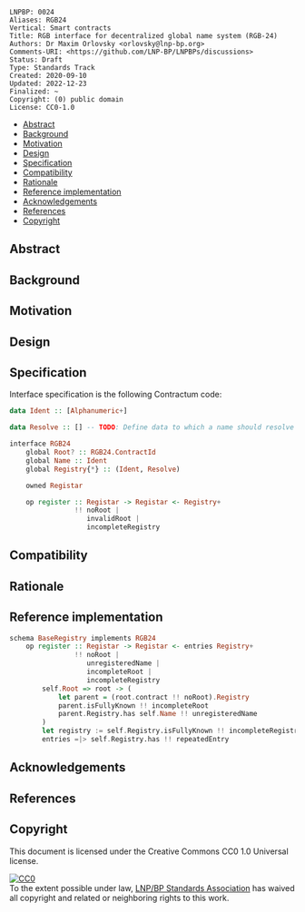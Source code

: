 ```
LNPBP: 0024
Aliases: RGB24
Vertical: Smart contracts
Title: RGB interface for decentralized global name system (RGB-24)
Authors: Dr Maxim Orlovsky <orlovsky@lnp-bp.org>
Comments-URI: <https://github.com/LNP-BP/LNPBPs/discussions>
Status: Draft
Type: Standards Track
Created: 2020-09-10
Updated: 2022-12-23
Finalized: ~
Copyright: (0) public domain
License: CC0-1.0
```

- [Abstract](#abstract)
- [Background](#background)
- [Motivation](#motivation)
- [Design](#design)
- [Specification](#specification)
- [Compatibility](#compatibility)
- [Rationale](#rationale)
- [Reference implementation](#reference-implementation)
- [Acknowledgements](#acknowledgements)
- [References](#references)
- [Copyright](#copyright)


## Abstract


## Background


## Motivation


## Design


## Specification

Interface specification is the following Contractum code:

```haskell
data Ident :: [Alphanumeric+]

data Resolve :: [] -- TODO: Define data to which a name should resolve

interface RGB24
    global Root? :: RGB24.ContractId
    global Name :: Ident
    global Registry{*} :: (Ident, Resolve)

    owned Registar

    op register :: Registar -> Registar <- Registry+
                !! noRoot |
                   invalidRoot |
                   incompleteRegistry
```

## Compatibility


## Rationale


## Reference implementation

```haskell
schema BaseRegistry implements RGB24
    op register :: Registar -> Registar <- entries Registry+
                !! noRoot |
                   unregisteredName |
                   incompleteRoot |
                   incompleteRegistry
        self.Root => root -> (
            let parent = (root.contract !! noRoot).Registry
            parent.isFullyKnown !! incompleteRoot
            parent.Registry.has self.Name !! unregisteredName
        )
        let registry := self.Registry.isFullyKnown !! incompleteRegistry
        entries =|> self.Registry.has !! repeatedEntry
```


## Acknowledgements


## References


## Copyright

This document is licensed under the Creative Commons CC0 1.0 Universal license.

<p xmlns:dct="http://purl.org/dc/terms/">
  <a rel="license"
     href="http://creativecommons.org/publicdomain/zero/1.0/">
    <img src="http://i.creativecommons.org/p/zero/1.0/88x31.png" style="border-style:none;" alt="CC0" />
  </a>
  <br />
  To the extent possible under law,
  <a rel="dct:publisher" href="https://lnp-bp.org">
    <span property="dcl:title">LNP/BP Standards Association</span></a>
  has waived all copyright and related or neighboring rights to this work.
</p>